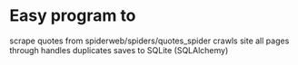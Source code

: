 # Easy program to
 scrape quotes from spiderweb/spiders/quotes_spider
 crawls site all pages through
 handles duplicates
 saves to SQLite (SQLAlchemy)
